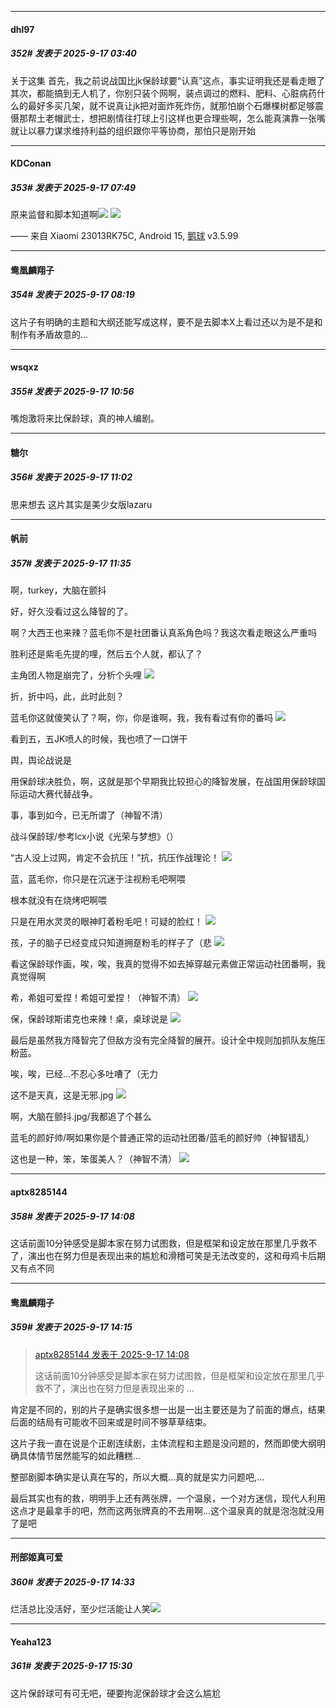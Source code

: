 ﻿
*****

####  dhl97  
##### 352#       发表于 2025-9-17 03:40

关于这集
首先，我之前说战国比jk保龄球要“认真”这点，事实证明我还是看走眼了
其次，都能搞到无人机了，你别只装个网啊，装点调过的燃料、肥料、心脏病药什么的最好多买几架，就不说真让jk把对面炸死炸伤，就那怕崩个石爆棵树都足够震慑那帮土老帽武士，想把剧情往打球上引这样也更合理些啊，怎么能真演靠一张嘴就让以暴力谋求维持利益的组织跟你平等协商，那怕只是刚开始


*****

####  KDConan  
##### 353#       发表于 2025-9-17 07:49

原来监督和脚本知道啊<img src="https://static.stage1st.com/image/smiley/face2017/067.png" referrerpolicy="no-referrer">
<img src="https://p.sda1.dev/27/89d4ac8517c47569e621bd935b0ddbc0/image.jpg" referrerpolicy="no-referrer">

—— 来自 Xiaomi 23013RK75C, Android 15, [鹅球](https://www.pgyer.com/GcUxKd4w) v3.5.99


*****

####  鸯凰麟翔子  
##### 354#       发表于 2025-9-17 08:19

这片子有明确的主题和大纲还能写成这样，要不是去脚本X上看过还以为是不是和制作有矛盾故意的...


*****

####  wsqxz  
##### 355#       发表于 2025-9-17 10:56

嘴炮激将来比保龄球，真的神人编剧。


*****

####  糖尔  
##### 356#       发表于 2025-9-17 11:02

思来想去 这片其实是美少女版lazaru


*****

####  帆前  
##### 357#       发表于 2025-9-17 11:35

啊，turkey，大脑在颤抖

好，好久没看过这么降智的了。

啊？大西王也来辣？蓝毛你不是社团番认真系角色吗？我这次看走眼这么严重吗

胜利还是紫毛先提的哩，然后五个人就，都认了？

主角团人物是崩完了，分析个头哩
<img src="https://p.sda1.dev/27/ee0611bcbec84d81c937e71d41812403/1000018646.jpg" referrerpolicy="no-referrer">

折，折中吗，此，此时此刻？

蓝毛你这就傻笑认了？啊，你，你是谁啊，我，我有看过有你的番吗
<img src="https://p.sda1.dev/27/188a73fe3efedd41a987b9592506355c/1000018674.jpg" referrerpolicy="no-referrer">

看到五，五JK喷人的时候，我也喷了一口饼干

舆，舆论战说是

用保龄球决胜负，啊，这就是那个早期我比较担心的降智发展，在战国用保龄球国际运动大赛代替战争。

事，事到如今，已无所谓了（神智不清）

战斗保龄球/参考lcx小说《光荣与梦想》（）

“古人没上过网，肯定不会抗压！”抗，抗压作战理论！
<img src="https://p.sda1.dev/27/452f3feef38daf4efd47749de12f5bc4/1000018676.jpg" referrerpolicy="no-referrer">

蓝，蓝毛你，你只是在沉迷于注视粉毛吧啊喂

根本就没有在烧烤吧啊喂

只是在用水灵灵的眼神盯着粉毛吧！可疑的脸红！
<img src="https://p.sda1.dev/27/8c2bfc38a38d7c9b3c5e1c588a513663/1000018655.jpg" referrerpolicy="no-referrer">

孩，子的脑子已经变成只知道拥趸粉毛的样子了（悲
<img src="https://p.sda1.dev/27/03fa72f980635766e3586b89de6d3100/1000018656.jpg" referrerpolicy="no-referrer">

看这保龄球作画，唉，唉，我真的觉得不如去掉穿越元素做正常运动社团番啊，我真觉得啊

希，希姐可爱捏！希姐可爱捏！（神智不清）
<img src="https://p.sda1.dev/27/371c3c2fc631314147a3382f7e9d9147/1000018657.jpg" referrerpolicy="no-referrer">

保，保龄球斯诺克也来辣！桌，桌球说是
<img src="https://p.sda1.dev/27/1189aaff34867a3f016aa5e46eed41e2/1000018658.jpg" referrerpolicy="no-referrer">

最后是虽然我方降智完了但敌方没有完全降智的展开。设计全中规则加抓队友施压粉蓝。

唉，唉，已经…不忍心多吐嘈了（无力

这不是天真，这是无邪.jpg
<img src="https://p.sda1.dev/27/599d98305100d6c531a28fc3ccf72149/1000018671.jpg" referrerpolicy="no-referrer">

啊，大脑在颤抖.jpg/我都追了个甚么

蓝毛的颜好帅/啊如果你是个普通正常的运动社团番/蓝毛的颜好帅（神智错乱）

这也是一种，笨，笨蛋美人？（神智不清）
<img src="https://p.sda1.dev/27/6b8505bceb7a715e2767f961537a99d3/1000018667.jpg" referrerpolicy="no-referrer">


*****

####  aptx8285144  
##### 358#       发表于 2025-9-17 14:08

这话前面10分钟感受是脚本家在努力试图救，但是框架和设定放在那里几乎救不了，演出也在努力但是表现出来的尴尬和滑稽可笑是无法改变的，这和母鸡卡后期又有点不同


*****

####  鸯凰麟翔子  
##### 359#       发表于 2025-9-17 14:15

<blockquote><a href="httphttps://stage1st.com/2b/forum.php?mod=redirect&amp;goto=findpost&amp;pid=68444226&amp;ptid=2112513" target="_blank">aptx8285144 发表于 2025-9-17 14:08</a>

这话前面10分钟感受是脚本家在努力试图救，但是框架和设定放在那里几乎救不了，演出也在努力但是表现出来的 ...</blockquote>
肯定是不同的，别的片子是确实很多想一出是一出主要还是为了前面的爆点，结果后面的结局有可能收不回来或是时间不够草草结束。

这片子我一直在说是个正剧连续剧，主体流程和主题是没问题的，然而即使大纲明确具体情节居然能写的如此糟糕...

整部剧脚本确实是认真在写的，所以大概...真的就是实力问题吧,...

最后其实也有的救，明明手上还有两张牌，一个温泉，一个对方迷信，现代人利用这点才是最拿手的吧，然而这两张牌真的不去用啊...这个温泉真的就是泡泡就没用了是吧


*****

####  刑部姬真可爱  
##### 360#       发表于 2025-9-17 14:33

烂活总比没活好，至少烂活能让人笑<img src="https://static.stage1st.com/image/smiley/face2017/067.png" referrerpolicy="no-referrer">


*****

####  Yeaha123  
##### 361#       发表于 2025-9-17 15:30

这片保龄球可有可无吧，硬要拘泥保龄球才会这么尴尬

